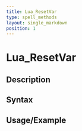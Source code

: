 ```yaml
---
title: Lua_ResetVar
type: spell_methods
layout: single_markdown
position: 1
---
```


# Lua_ResetVar

## Description

## Syntax

## Usage/Example


